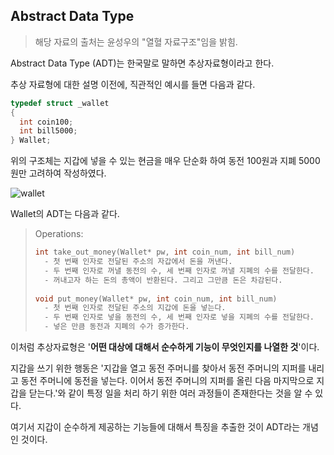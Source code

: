 ## Abstract Data Type

> 해당 자료의 출처는 윤성우의 "열혈 자료구조"임을 밝힘.

Abstract Data Type (ADT)는 한국말로 말하면 추상자료형이라고 한다.

추상 자료형에 대한 설명 이전에, 직관적인 예시를 들면 다음과 같다.

```c
typedef struct _wallet
{
  int coin100;
  int bill5000;
} Wallet;
```

위의 구조체는 지갑에 넣을 수 있는 현금을 매우 단순화 하여 동전 100원과 지폐 5000원만 고려하여 작성하였다.

![wallet](https://kuku-keke.com/wp-content/uploads/2020/05/2677_1.png)

Wallet의 ADT는 다음과 같다.

> Operations:
>
> ```c
> int take_out_money(Wallet* pw, int coin_num, int bill_num)
>   - 첫 번째 인자로 전달된 주소의 자갑에서 돈을 꺼낸다.
>   - 두 번째 인자로 꺼낼 동전의 수, 세 번째 인자로 꺼낼 지폐의 수를 전달한다.
>   - 꺼내고자 하는 돈의 총액이 반환된다. 그리고 그만큼 돈은 차감된다.
>   
> void put_money(Wallet* pw, int coin_num, int bill_num)
>   - 첫 번째 인자로 전달된 주소의 지갑에 돈을 넣는다.
>   - 두 번째 인자로 넣을 동전의 수, 세 번째 인자로 넣을 지폐의 수를 전달한다.
>   - 넣은 만큼 동전과 지폐의 수가 증가한다.
> ```



이처럼 추상자료형은 '**어떤 대상에 대해서 순수하게 기능이 무엇인지를 나열한 것**'이다. 

지갑을 쓰기 위한 행동은 '지갑을 열고 동전 주머니를 찾아서 동전 주머니의 지퍼를 내리고 동전 주머니에 동전을 넣는다. 이어서 동전 주머니의 지퍼를 올린 다음 마지막으로 지갑을 닫는다.'와 같이 특정 일을 처리 하기 위한 여러 과정들이 존재한다는 것을 알 수 있다.

여기서 지갑이 순수하게 제공하는 기능들에 대해서 특징을 추출한 것이 ADT라는 개념인 것이다.